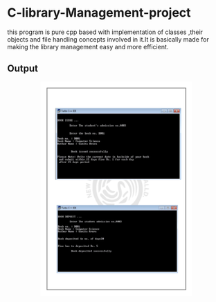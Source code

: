 # C-library-Management-project
this program is pure cpp based with implementation of classes ,their objects and file handling concepts involved in it.It is basically made for making the library management easy and more efficient.

## Output
<p align="center">
<img src="/output/LibManagementOutput.pdf"  width="350">
</p>
